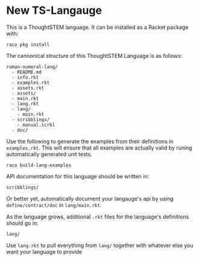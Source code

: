 # New TS-Langauge

This is a ThoughtSTEM language.  It can be installed as a Racket package with: 

```
raco pkg install
```

The cannonical structure of this ThoughtSTEM Language is as follows:

```
roman-numeral-lang/
  - README.md
  - info.rkt
  - examples.rkt 
  - assets.rkt 
  - assets/
  - main.rkt
  - lang.rkt
  - lang/
    - main.rkt
  - scribblings/
    - manual.scrbl
  - doc/
```

Use the following to generate the examples from their definitions in `examples.rkt`.  This will ensure that all examples are actually valid by runing automatically generated unit tests.

```
raco build-lang-examples
```

API documentation for this language should be written in:

```
scribblings/
```

Or better yet, automatically document your langauge's api by using `define/contract/doc` in `lang/main.rkt`.

As the language grows, additional `.rkt` files for the language's definitions should go in:

```
lang/
```

Use `lang.rkt` to pull everything from `lang/` together with whatever else you want your language to provide
